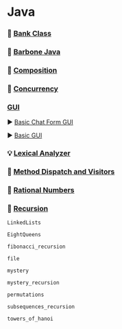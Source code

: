 # Java

### :bank: [Bank Class](https://github.com/aya-nashawati/Java/tree/master/Bank%20Class)

### :straight_ruler: [Barbone Java](https://github.com/aya-nashawati/Java/tree/master/Barebone%20Java)

### :roller_coaster: [Composition](https://github.com/aya-nashawati/Java/tree/master/Composition%20over%20Inheritance)

### :checkered_flag: [Concurrency](https://github.com/aya-nashawati/Java/tree/master/Concurrency)

### [GUI](https://github.com/aya-nashawati/Java/tree/master/GUI)

:arrow_forward: [Basic Chat Form GUI](https://github.com/aya-nashawati/Java/tree/master/GUI/Basic%20Chat%20Form%20GUI)

:arrow_forward: [Basic GUI](https://github.com/aya-nashawati/Java/tree/master/GUI/Basic%20GUI)

### :bulb: [Lexical Analyzer](https://github.com/aya-nashawati/Java/tree/master/Lexical%20Analyzer)

### :running: [Method Dispatch and Visitors](https://github.com/aya-nashawati/Java/tree/master/Method%20Dispatch%20and%20Visitors)

### :1234: [Rational Numbers](https://github.com/aya-nashawati/Java/tree/master/Rational%20Numbers)

### :repeat: [Recursion](https://github.com/aya-nashawati/Java/tree/master/Recursion)

    LinkedLists
    
    EightQueens
    
    fibonacci_recursion

    file

    mystery

    mystery_recursion

    permutations

    subsequences_recursion

    towers_of_hanoi
